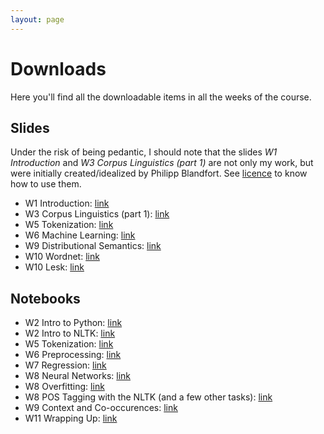 ```yaml
---
layout: page
---
```


Downloads
=========

Here you'll find all the downloadable items in all the weeks of the course.


Slides
------

Under the risk of being pedantic, I should note that
the slides _W1 Introduction_ and _W3 Corpus Linguistics (part 1)_
are not only my work, but were initially created/idealized by Philipp Blandfort.
See
[licence]({{site.baseurl}})
to know how to use them.

* W1 Introduction: [link]({{site.baseurl}}/slides/01_introduction_SS2020.pdf)
* W3 Corpus Linguistics (part 1): [link]({{site.baseurl}}/slides/03_corpus_linguistics.pdf)
* W5 Tokenization: [link]({{site.baseurl}}/slides/05_tokenization.pdf)
* W6 Machine Learning: [link]({{site.baseurl}}/slides/06_machine_learning.pdf)
* W9 Distributional Semantics: [link]({{site.baseurl}}/slides/09_distributional_semantics.pdf)
* W10 Wordnet: [link]({{site.baseurl}}/slides/10_wordnet.pdf)
* W10 Lesk: [link]({{site.baseurl}}/slides/10_lesk.pdf)


Notebooks
---------

* W2 Intro to Python: [link]({{site.baseurl}}/notebooks/W2_Intro_to_Python.ipynb)
* W2 Intro to NLTK: [link]({{site.baseurl}}/notebooks/W2_Intro_to_NLTK.ipynb)
* W5 Tokenization: [link]({{site.baseurl}}/notebooks/W5_Tokenization.ipynb)
* W6 Preprocessing: [link]({{site.baseurl}}/notebooks/W6_Preprocessing.ipynb)
* W7 Regression: [link]({{site.baseurl}}/notebooks/W7_Regression.zip)
* W8 Neural Networks: [link]({{site.baseurl}}/notebooks/W8_NeuralNetworks.zip)
* W8 Overfitting: [link]({{site.baseurl}}/notebooks/W8_Overfitting.ipynb)
* W8 POS Tagging with the NLTK (and a few other tasks): [link]({{site.baseurl}}/notebooks/W8_POSTaggingWithNLTK_AndAFewOtherTasks.ipynb)
* W9 Context and Co-occurences: [link]({{site.baseurl}}/notebooks/W9_ContextAndCooccurrences.ipynb)
* W11 Wrapping Up: [link]({{site.baseurl}}/notebooks/W11_WrappingUp.ipynb)

